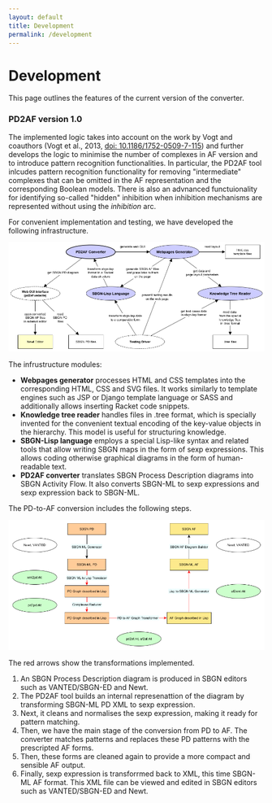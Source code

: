 ```yaml
---
layout: default
title: Development
permalink: /development
---
```


# Development

This page outlines the features of the current version of the converter.  

### PD2AF version 1.0

The implemented logic takes into account on the work by Vogt and coauthors (Vogt et al., 2013, [doi: 10.1186/1752-0509-7-115](https://doi.org/10.1186/1752-0509-7-115)) and further develops the logic to minimise the number of complexes in AF version and to introduce pattern recognition functionalities. In particular, the PD2AF tool inlcudes pattern recognition functionality for removing "intermediate" complexes that can be omitted in the AF representation and the corresponding Boolean models. There is also an advnanced functuionality for identifying so-called "hidden" inhibition when inhibition mechanisms are represented without using the _inhibition_ arc.  

For convenient implementation and testing, we have developed the following infrastructure.  

![Figure 2](/images/development/components.png)

The infrustructure modules:  

- **Webpages generator** processes HTML and CSS templates into the corresponding HTML, CSS and SVG files. It works similarly to template engines such as JSP or Django template language or SASS and additionally allows inserting Racket code snippets.  
- **Knowledge tree reader** handles files in .tree format, which is specially invented for the convenient textual encoding of the key-value objects in the hierarchy. This model is useful for structuring knowledge.  
- **SBGN-Lisp language** employs a special Lisp-like syntax and related tools that allow writing SBGN maps in the form of sexp expressions. This allows coding otherwise graphical diagrams in the form of human-readable text. 
- **PD2AF converter** translates SBGN Process Description diagrams into SBGN Activity Flow. It also converts SBGN-ML to sexp expressions and sexp expression back to SBGN-ML.  

The PD-to-AF conversion includes the following steps.  

![Figure 2](/images/development/converter_design.png)

The red arrows show the transformations implemented.  
1. An SBGN Process Description diagram is produced in SBGN editors such as VANTED/SBGN-ED and Newt.
1. The PD2AF tool builds an internal represenattion of the diagram by transforming SBGN-ML PD XML to sexp expression.  
1. Next, it cleans and normalises the sexp expression, making it ready for pattern matching.  
1. Then, we have the main stage of the conversion from PD to AF. The converter matches patterns and replaces these PD patterns with the prescripted AF forms.  
1. Then, these forms are cleaned again to provide a more compact and sensible AF output.   
1. Finally, sexp expression is transforrmed back to XML, this time SBGN-ML AF format. This XML file can be viewed and edited in SBGN editors such as VANTED/SBGN-ED and Newt.  
